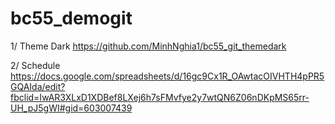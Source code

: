 # bc55_demogit

1/ Theme Dark
https://github.com/MinhNghia1/bc55_git_themedark

2/ Schedule
https://docs.google.com/spreadsheets/d/16gc9Cx1R_OAwtacOIVHTH4pPR5GQAIda/edit?fbclid=IwAR3XLxD1XDBef8LXej6h7sFMvfye2y7wtQN6Z06nDKpMS65rr-UH_pJ5gWI#gid=603007439

